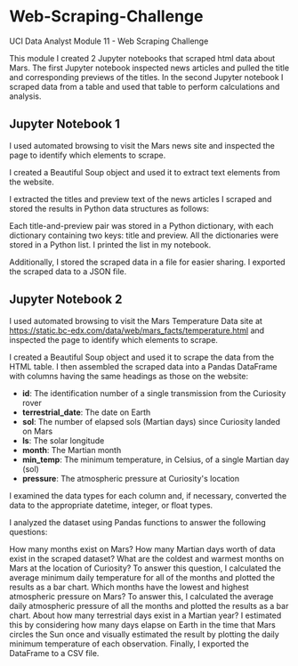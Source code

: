 # Web-Scraping-Challenge
UCI Data Analyst Module 11 - Web Scraping Challenge

This module I created 2 Jupyter notebooks that scraped html data about Mars. The first Jupyter notebook inspected news articles and pulled the title and corresponding previews of the titles. In the second Jupyter notebook I scraped data from a table and used that table to perform calculations and analysis. 

## Jupyter Notebook 1
I used automated browsing to visit the Mars news site and inspected the page to identify which elements to scrape.

I created a Beautiful Soup object and used it to extract text elements from the website.

I extracted the titles and preview text of the news articles I scraped and stored the results in Python data structures as follows:

Each title-and-preview pair was stored in a Python dictionary, with each dictionary containing two keys: title and preview.
All the dictionaries were stored in a Python list.
I printed the list in my notebook.

Additionally, I stored the scraped data in a file for easier sharing. I exported the scraped data to a JSON file.

## Jupyter Notebook 2
I used automated browsing to visit the Mars Temperature Data site at https://static.bc-edx.com/data/web/mars_facts/temperature.html and inspected the page to identify which elements to scrape.

I created a Beautiful Soup object and used it to scrape the data from the HTML table. I then assembled the scraped data into a Pandas DataFrame with columns having the same headings as those on the website:

- **id**: The identification number of a single transmission from the Curiosity rover
- **terrestrial_date**: The date on Earth
- **sol**: The number of elapsed sols (Martian days) since Curiosity landed on Mars
- **ls**: The solar longitude
- **month**: The Martian month
- **min_temp**: The minimum temperature, in Celsius, of a single Martian day (sol)
- **pressure**: The atmospheric pressure at Curiosity's location

I examined the data types for each column and, if necessary, converted the data to the appropriate datetime, integer, or float types.

I analyzed the dataset using Pandas functions to answer the following questions:

How many months exist on Mars?
How many Martian days worth of data exist in the scraped dataset?
What are the coldest and warmest months on Mars at the location of Curiosity? To answer this question, I calculated the average minimum daily temperature for all of the months and plotted the results as a bar chart.
Which months have the lowest and highest atmospheric pressure on Mars? To answer this, I calculated the average daily atmospheric pressure of all the months and plotted the results as a bar chart.
About how many terrestrial days exist in a Martian year? I estimated this by considering how many days elapse on Earth in the time that Mars circles the Sun once and visually estimated the result by plotting the daily minimum temperature of each observation.
Finally, I exported the DataFrame to a CSV file.
